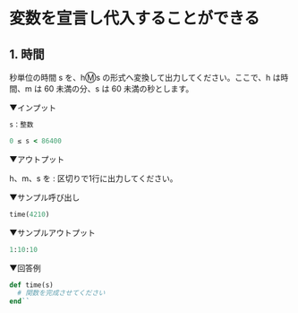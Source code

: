 # 変数を宣言し代入することができる

## 1. 時間

秒単位の時間 s を、h:m:s の形式へ変換して出力してください。ここで、h は時間、m は 60 未満の分、s は 60 未満の秒とします。

▼インプット

```ruby
s：整数

0 ≤ s < 86400
```

▼アウトプット

h、m、s を : 区切りで1行に出力してください。

▼サンプル呼び出し

```ruby
time(4210)
```

▼サンプルアウトプット

```ruby
1:10:10
```

▼回答例

```ruby
def time(s)
  # 関数を完成させてください
end``
```
